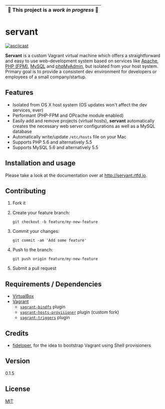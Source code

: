 | :construction: This project is a *work in progress* :construction: |
|---|

# servant

[![asciicast](https://asciinema.org/a/85841.png)](https://asciinema.org/a/85841)

**Servant** is a custom Vagrant virtual machine which offers a straightforward and easy to use web-development system based on services like [Apache](https://httpd.apache.org/), [PHP (FPM)](http://php-fpm.org/), [MySQL](https://www.mysql.com/) and [phpMyAdmin](https://www.phpmyadmin.net/), but isolated from your host system. Primary goal is to provide a consistent dev environment for developers or employees of a small company/startup. 

## Features

- Isolated from OS X host system (OS updates won't affect the dev services, ever)
- Performant (PHP-FPM and OPcache module enabled)
- Easily add and remove projects (virtual hosts), **servant** automatically creates the necessary web server configurations as well as a MySQL database
- Automatically write/update `/etc/hosts` file on your Mac
- Supports PHP 5.6 and alternatively 5.5 
- Supports MySQL 5.6 and alternatively 5.5 

## Installation and usage

Please take a look at the documentation over at http://servant.rtfd.io.

## Contributing

1. Fork it
2. Create your feature branch:

    ```shell
    git checkout -b feature/my-new-feature
    ```

3. Commit your changes:

    ```shell
    git commit -am 'Add some feature'
    ```

4. Push to the branch:

    ```shell
    git push origin feature/my-new-feature
    ```

5. Submit a pull request

## Requirements / Dependencies

* [VirtualBox](https://www.virtualbox.org/)
* [Vagrant](https://www.vagrantup.com/)
    - [`vagrant-bindfs`](https://github.com/gael-ian/vagrant-bindfs) plugin
    - [`vagrant-hosts-provisioner`](https://github.com/frdmn/vagrant-hosts-provisioner) plugin (custom fork)
    - [`vagrant-triggers`](https://github.com/emyl/vagrant-triggers) plugin

## Credits

- [fideloper](https://github.com/fideloper), for the idea to bootstrap Vagrant using Shell provisioners

## Version

0.1.5

## License

[MIT](LICENSE)
